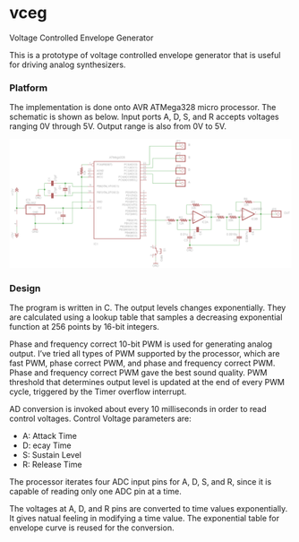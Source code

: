 # vceg
Voltage Controlled Envelope Generator

This is a prototype of voltage controlled envelope generator that is useful for driving analog synthesizers.

### Platform

The implementation is done onto AVR ATMega328 micro processor. The schematic is shown as below. Input ports A, D, S, and R accepts voltages ranging 0V through 5V.  Output range is also from 0V to 5V.

![alt tag](vc_trial2_schematic.png)

### Design
The program is written in C.  The output levels changes exponentially. They are calculated using a lookup table that samples a decreasing exponential function at 256 points by 16-bit integers.

Phase and frequency correct 10-bit PWM is used for generating analog output. I’ve tried all types of PWM supported by the processor, which are fast PWM, phase correct PWM, and phase and frequency correct PWM.  Phase and frequency correct PWM gave the best sound quality. PWM threshold that determines output level is updated at the end of every PWM cycle, triggered by the Timer overflow interrupt.

AD conversion is invoked about every 10 milliseconds in order to read control voltages. Control Voltage parameters are:

- A: Attack Time
- D: ecay Time
- S: Sustain Level
- R: Release Time

The processor iterates four ADC input pins for A, D, S, and R, since it is capable of reading only one ADC pin at a time.

The voltages at A, D, and R pins are converted to time values exponentially. It gives natual feeling in modifying a time value.  The exponential table for envelope curve is reused for the conversion.
